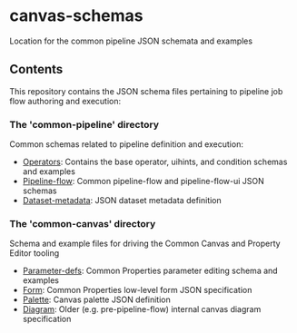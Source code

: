 # canvas-schemas
Location for the common pipeline JSON schemata and examples

## Contents
This repository contains the JSON schema files pertaining to pipeline job flow authoring and execution:

### The 'common-pipeline' directory

Common schemas related to pipeline definition and execution:

  * [Operators](https://github.com/ai-workspaces/canvas-schemas/tree/master/common-pipeline/operators): Contains the base operator, uihints, and condition schemas and examples  
  * [Pipeline-flow](https://github.com/ai-workspaces/canvas-schemas/tree/master/common-pipeline/pipeline-flow): Common pipeline-flow and pipeline-flow-ui JSON schemas  
  * [Dataset-metadata](https://github.com/ai-workspaces/canvas-schemas/tree/master/common-pipeline/dataset-metadata): JSON dataset metadata definition  

### The 'common-canvas' directory

Schema and example files for driving the Common Canvas and Property Editor tooling

  * [Parameter-defs](https://github.com/ai-workspaces/canvas-schemas/tree/master/common-canvas/parameter-defs): Common Properties parameter editing schema and examples
  * [Form](https://github.com/ai-workspaces/canvas-schemas/tree/master/common-canvas/form): Common Properties low-level form JSON specification
  * [Palette](https://github.com/ai-workspaces/canvas-schemas/tree/master/common-canvas/palette): Canvas palette JSON definition
  * [Diagram](https://github.com/ai-workspaces/canvas-schemas/tree/master/common-canvas/diagram): Older (e.g. pre-pipeline-flow) internal canvas diagram specification
